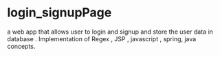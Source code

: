 # login_signupPage
a web app that allows user to login and signup and store the user data in database . Implementation of Regex , JSP , javascript , spring, java concepts. 
